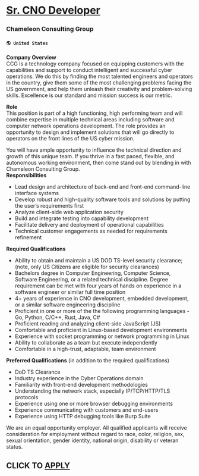 # [Sr. CNO Developer](https://www.remotewlb.com/apply/sr-cno-developer)  
### Chameleon Consulting Group  
#### `🌎 United States`  
**Company Overview**  
CCG is a technology company focused on equipping customers with the capabilities and support to conduct intelligent and successful cyber operations. We do this by finding the most talented engineers and operators in the country, give them some of the most challenging problems facing the US government, and help them unleash their creativity and problem-solving skills. Excellence is our standard and mission success is our metric.  
  
 **Role**  
This position is part of a high functioning, high performing team and will combine expertise in multiple technical areas including software and computer network operations development. The role provides an opportunity to design and implement solutions that will go directly to operators on the front lines of the US cyber mission.  
  
You will have ample opportunity to influence the technical direction and growth of this unique team. If you thrive in a fast paced, flexible, and autonomous working environment, then come stand out by blending in with Chameleon Consulting Group.  
 **Responsibilities**

  * Lead design and architecture of back-end and front-end command-line interface systems 
  * Develop robust and high-quality software tools and solutions by putting the user’s requirements first
  * Analyze client-side web application security 
  * Build and integrate testing into capability development
  * Facilitate delivery and deployment of operational capabilities
  * Technical customer engagements as needed for requirements refinement

 **Required Qualifications**

  * Ability to obtain and maintain a US DOD TS-level security clearance; (note, only US Citizens are eligible for security clearances)
  * Bachelors degree in Computer Engineering, Computer Science, Software Engineering, or a related technical discipline. Degree requirement can be met with four years of hands on experience in a software engineer or similar full time position
  * 4+ years of experience in CNO development, embedded development, or a similar software engineering discipline
  * Proficient in one or more of the the following programming languages - Go, Python, C/C++, Rust, Java, C#
  * Proficient reading and analyzing client-side JavaScript (JS)
  * Comfortable and proficient in Linux-based development environments
  * Experience with socket programming or network programming in Linux
  * Ability to collaborate as a team but execute independently
  * Comfortable in a high-trust, adaptable, team environment

 **Preferred Qualifications** (in addition to the required qualifications)

  * DoD TS Clearance
  * Industry experience in the Cyber Operations domain
  * Familiarity with front-end development methodologies
  * Understanding the network stack, especially IP/TCP/HTTP/TLS protocols
  * Experience using one or more browser debugging environments
  * Experience communicating with customers and end-users
  * Experience using HTTP debugging tools like Burp Suite

We are an equal opportunity employer. All qualified applicants will receive consideration for employment without regard to race, color, religion, sex, sexual orientation, gender identity, national origin, disability or veteran status.  
## CLICK TO [APPLY](https://www.remotewlb.com/apply/sr-cno-developer)

